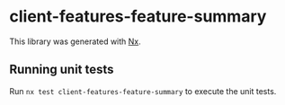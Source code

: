 # client-features-feature-summary

This library was generated with [Nx](https://nx.dev).

## Running unit tests

Run `nx test client-features-feature-summary` to execute the unit tests.
